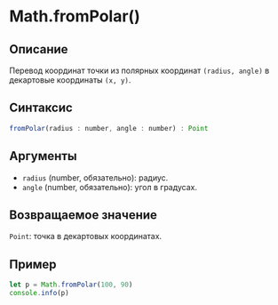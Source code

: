 # Math.fromPolar()

## Описание
Перевод координат точки из полярных координат `(radius, angle)` в декартовые координаты `(x, y)`.

## Синтаксис
```javascript
fromPolar(radius : number, angle : number) : Point
``` 

## Аргументы
- `radius` (number, обязательно): радиус.
- `angle` (number, обязательно): угол в градусах.

## Возвращаемое значение
`Point`: точка в декартовых координатах.

## Пример
``` javascript linenums="1"
let p = Math.fromPolar(100, 90)
console.info(p)
```
